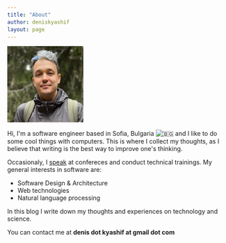 ```yaml
---
title: "About"
author: deniskyashif
layout: page
---
```


<img class="circle" width="175" src="/images/me-avatar.jpeg" />

Hi, I'm a software engineer based in Sofia, Bulgaria <img class="emoji" alt="🇧🇬" src="https://twemoji.maxcdn.com/v/12.1.4/72x72/1f1e7-1f1ec.png"> and I like to do some cool things with computers. This is where I collect my thoughts, as I believe that writing is the best way to improve one's thinking.

Occasionaly, I <a href="/talks">speak</a> at confereces and conduct technical trainings. My general interests in software are: 

<ul class="interests">
    <li>Software Design & Architecture</li>
    <li>Web technologies</li>
    <li>Natural language processing</li>
</ul>

<!-- I'm also currently doing my Master's degree in Computational Linguistics at Sofia University. -->

In this blog I write down my thoughts and experiences on technology and science.

You can contact me at <strong>denis dot kyashif at gmail dot com</strong>
